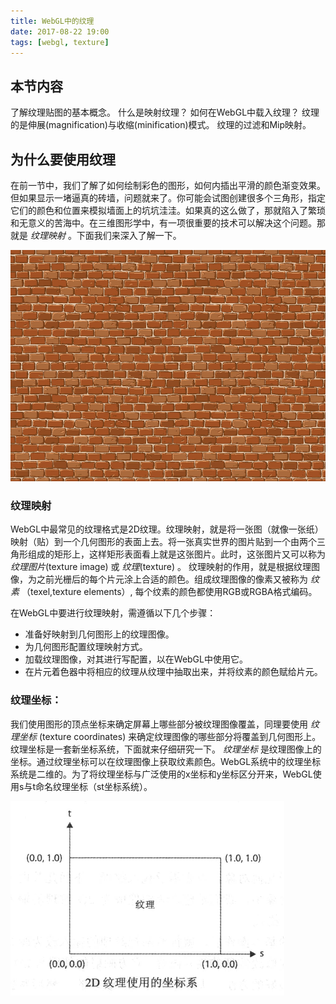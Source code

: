 ```yaml
---
title: WebGL中的纹理
date: 2017-08-22 19:00
tags: [webgl, texture]
---
```


## 本节内容

了解纹理贴图的基本概念。
什么是映射纹理？
如何在WebGL中载入纹理？
纹理的是伸展(magnification)与收缩(minification)模式。
纹理的过滤和Mip映射。

## 为什么要使用纹理

在前一节中，我们了解了如何绘制彩色的图形，如何内插出平滑的颜色渐变效果。但如果显示一堵逼真的砖墙，问题就来了。你可能会试图创建很多个三角形，指定它们的颜色和位置来模拟墙面上的坑坑洼洼。如果真的这么做了，那就陷入了繁琐和无意义的苦海中。在三维图形学中，有一项很重要的技术可以解决这个问题。那就是 *纹理映射* 。下面我们来深入了解一下。

  ![墙体](/assets/image/blog/webgl/wall.jpg)


### 纹理映射
WebGL中最常见的纹理格式是2D纹理。纹理映射，就是将一张图（就像一张纸）映射（贴）到一个几何图形的表面上去。将一张真实世界的图片贴到一个由两个三角形组成的矩形上，这样矩形表面看上就是这张图片。此时，这张图片又可以称为 *纹理图片*(texture image) 或 *纹理*(texture) 。
纹理映射的作用，就是根据纹理图像，为之前光栅后的每个片元涂上合适的颜色。组成纹理图像的像素又被称为 *纹素* （texel,texture elements）, 每个纹素的颜色都使用RGB或RGBA格式编码。

在WebGL中要进行纹理映射，需遵循以下几个步骤：
* 准备好映射到几何图形上的纹理图像。
* 为几何图形配置纹理映射方式。
* 加载纹理图像，对其进行写配置，以在WebGL中使用它。
* 在片元着色器中将相应的纹理从纹理中抽取出来，并将纹素的颜色赋给片元。

### 纹理坐标：

我们使用图形的顶点坐标来确定屏幕上哪些部分被纹理图像覆盖，同理要使用 *纹理坐标* (texture coordinates) 来确定纹理图像的哪些部分将覆盖到几何图形上。纹理坐标是一套新坐标系统，下面就来仔细研究一下。
*纹理坐标* 是纹理图像上的坐标。通过纹理坐标可以在纹理图像上获取纹素颜色。WebGL系统中的纹理坐标系统是二维的。为了将纹理坐标与广泛使用的x坐标和y坐标区分开来，WebGL使用s与t命名纹理坐标（st坐标系统）。

  ![纹理坐标](/assets/image/blog/webgl/texture-coord.png)

